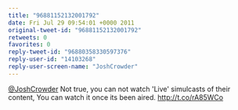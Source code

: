 ```yaml
---
title: "96881152132001792"
date: Fri Jul 29 09:54:01 +0000 2011
original-tweet-id: "96881152132001792"
retweets: 0
favorites: 0
reply-tweet-id: "96880358330597376"
reply-user-id: "14103268"
reply-user-screen-name: "JoshCrowder"
---
```

<a href="https://twitter.com/JoshCrowder">@JoshCrowder</a> Not true, you can not watch 'Live' simulcasts of their content, You can watch it once its been aired. http://t.co/rA85WCo
